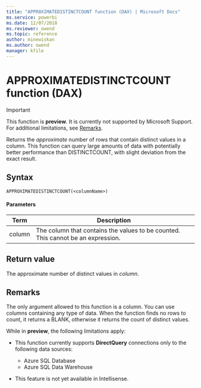 ```yaml
---
title: "APPROXIMATEDISTINCTCOUNT function (DAX) | Microsoft Docs"
ms.service: powerbi 
ms.date: 12/07/2018
ms.reviewer: owend
ms.topic: reference
author: minewiskan
ms.author: owend
manager: kfile
---
```

# APPROXIMATEDISTINCTCOUNT function (DAX)

> [!IMPORTANT]
> This function is **preview**. It is currently not supported by Microsoft Support. For additional limitations, see [Remarks](#remarks).

Returns the *approximate* number of rows that contain distinct values in a column. This function can query large amounts of data with potentially  better performance than DISTINCTCOUNT, with slight deviation from the exact result. 
  
## Syntax  
  
```dax
APPROXIMATEDISTINCTCOUNT(<columnName>)
```
  
#### Parameters  

|Term  |Description|  
|---------|---------|
|column     | The column that contains the values to be counted. This cannot be an expression.  |        

  
## Return value  
The approximate number of distinct values in *column*.  
  
## Remarks  

The only argument allowed to this function is a column. You can use columns containing any type of data. When the function finds no rows to count, it returns a BLANK, otherwise it returns the count of distinct values.

While in **preview**, the following limitations apply:

- This function currently supports **DirectQuery** connections only to the following data sources:
    - Azure SQL Database
    - Azure SQL Data Warehouse

  


- This feature is not yet available in Intellisense.
